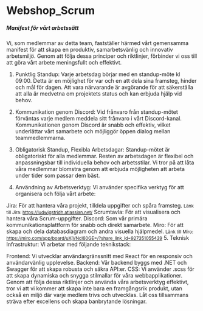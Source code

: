 # Webshop_Scrum

<h5>Manifest för vårt arbetssätt</h5>
Vi, som medlemmar av detta team, fastställer härmed vårt gemensamma manifest för att skapa en produktiv, samarbetsvänlig och innovativ arbetsmiljö. Genom att följa dessa principer och riktlinjer, förbinder vi oss till att göra vårt arbete meningsfullt och effektivt.

1. Punktlig Standup:
Varje arbetsdag börjar med en standup-möte kl 09:00. Detta är en möjlighet för var och en att dela sina framsteg, hinder och mål för dagen. Att vara närvarande är avgörande för att säkerställa att alla är medvetna om projektets status och kan erbjuda hjälp vid behov.

2. Kommunikation genom Discord:
Vid frånvaro från standup-mötet förväntas varje medlem meddela sitt frånvaro i vårt Discord-kanal. Kommunikationen genom Discord är snabb och effektiv, vilket underlättar vårt samarbete och möjliggör öppen dialog mellan teammedlemmarna.

3. Obligatorisk Standup, Flexibla Arbetsdagar:
Standup-mötet är obligatoriskt för alla medlemmar. Resten av arbetsdagen är flexibel och anpassningsbar till individuella behov och arbetsstilar. Vi tror på att låta våra medlemmar blomstra genom att erbjuda möjligheten att arbeta under tider som passar dem bäst.

4. Användning av Arbetsverktyg:
Vi använder specifika verktyg för att organisera och följa vårt arbete:

Jira: För att hantera våra projekt, tilldela uppgifter och spåra framsteg.
<small>Länk till Jira: https://ludwigstridh.atlassian.net/</small>
Scrumtavla: För att visualisera och hantera våra Scrum-uppgifter.
Discord: Som vår primära kommunikationsplattform för snabb och direkt samarbete.
Miro: För att skapa och dela databasdiagram och andra visuella hjälpmedel.
<small>Länk till Miro: https://miro.com/app/board/uXjVNcI60GE=/?share_link_id=927351055439</small>
5. Teknisk Infrastruktur:
Vi arbetar med följande teknikstack:

Frontend: Vi utvecklar användargränssnitt med React för en responsiv och användarvänlig upplevelse.
Backend: Vår backend byggs med .NET och Swagger för att skapa robusta och säkra API:er.
CSS: Vi använder .scss för att skapa dynamiska och snygga stilmallar för våra webbapplikationer.
Genom att följa dessa riktlinjer och använda våra arbetsverktyg effektivt, tror vi att vi kommer att skapa inte bara en framgångsrik produkt, utan också en miljö där varje medlem trivs och utvecklas. Låt oss tillsammans sträva efter excellens och skapa banbrytande lösningar.
